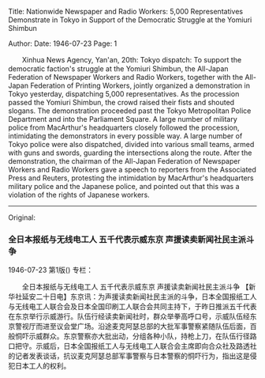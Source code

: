 Title: Nationwide Newspaper and Radio Workers: 5,000 Representatives Demonstrate in Tokyo in Support of the Democratic Struggle at the Yomiuri Shimbun

Author:
Date: 1946-07-23
Page: 1

　　Xinhua News Agency, Yan'an, 20th: Tokyo dispatch: To support the democratic faction's struggle at the Yomiuri Shimbun, the All-Japan Federation of Newspaper Workers and Radio Workers, together with the All-Japan Federation of Printing Workers, jointly organized a demonstration in Tokyo yesterday, dispatching 5,000 representatives. As the procession passed the Yomiuri Shimbun, the crowd raised their fists and shouted slogans. The demonstration proceeded past the Tokyo Metropolitan Police Department and into the Parliament Square. A large number of military police from MacArthur's headquarters closely followed the procession, intimidating the demonstrators in every possible way. A large number of Tokyo police were also dispatched, divided into various small teams, armed with guns and swords, guarding the intersections along the route. After the demonstration, the chairman of the All-Japan Federation of Newspaper Workers and Radio Workers gave a speech to reporters from the Associated Press and Reuters, protesting the intimidation by MacArthur's headquarters military police and the Japanese police, and pointed out that this was a violation of the rights of Japanese workers.



<hr /> 

Original: 


### 全日本报纸与无线电工人  五千代表示威东京  声援读卖新闻社民主派斗争

1946-07-23
第1版()
专栏：

　　全日本报纸与无线电工人
    五千代表示威东京
    声援读卖新闻社民主派斗争
    【新华社延安二十日电】东京讯：为声援读卖新闻社民主派的斗争，日本全国报纸工人与无线电工人联合会及日本全国印刷工人联合会共同主持下，于昨日推派五千代表在东京举行示威游行。队伍行经读卖新闻社时，群众举拳高呼口号，示威队伍经东京警视厅而进至议会堂广场。沿途麦克阿瑟总部的大批军事警察紧随队伍后面，百般恫吓示威群众。东京警察亦大批出动，分组各种小队，持枪上刀，在队伍行径路口把守。示威后，日本全国报纸工人与无线电工人联合会主席即向合众社及路透社的记者发表谈话，抗议麦克阿瑟总部军事警察与日本警察的恫吓行为，指出这是侵犯日本工人的权利。
